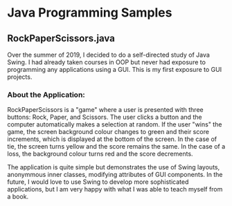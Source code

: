 # Java Programming Samples
## RockPaperScissors.java
Over the summer of 2019, I decided to do a self-directed study of Java Swing. I had already taken courses in OOP but never had exposure to programming any applications using a GUI. This is my first exposure to GUI projects.
### About the Application:
RockPaperScissors is a "game" where a user is presented with three buttons: Rock, Paper, and Scissors. The user clicks a button and the computer automatically makes a selection at random. If the user "wins" the game, the screen background colour changes to green and their score increments, which is displayed at the bottom of the screen. In the case of tie, the screen turns yellow and the score remains the same. In the case of a loss, the background colour turns red and the score decrements.

The application is quite simple but demonstrates the use of Swing layouts, anonymmous inner classes, modifying attributes of GUI components. In the future, I would love to use Swing to develop more sophisticated applications, but I am very happy with what I was able to teach myself from a book.

